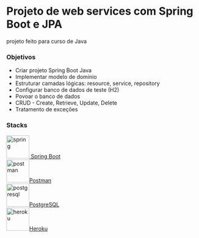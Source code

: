 # Projeto de web services com Spring Boot e JPA
projeto feito para curso de Java

### Objetivos
  - Criar projeto Spring Boot Java
  - Implementar modelo de domínio
  - Estruturar camadas lógicas: resource, service, repository
  - Configurar banco de dados de teste (H2)
  - Povoar o banco de dados
  - CRUD - Create, Retrieve, Update, Delete
  - Tratamento de exceções

### Stacks

<a href="https://spring.io/" target="_blank" rel="noreferrer"> <img src="https://www.vectorlogo.zone/logos/springio/springio-icon.svg" alt="spring" width="60" height="60"/> Spring Boot</a><br/>
<a href="https://postman.com" target="_blank" rel="noreferrer"> <img src="https://www.vectorlogo.zone/logos/getpostman/getpostman-icon.svg" alt="postman" width="60" height="60"/>Postman</a><br/>
<a href="postgresql.com" target="_blank" rel="noreferrer"> <img src="https://www.vectorlogo.zone/logos/postgresql/postgresql-icon.svg" alt="postgresql" width="60" height="60"/>PostgreSQL</a><br/>
<a href="heroku.com" target="_blank" rel="noreferrer"> <img src="https://www.vectorlogo.zone/logos/heroku/heroku-icon.svg" alt="heroku" width="60" height="60"/>Heroku</a><br/>


